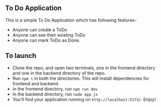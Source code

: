 ## To Do Application

This is a simple To Do Application which has following features-

- Anyone can create a ToDo
- Anyone can see their existing ToDo
- Anyone can mark ToDo as Done.

## To launch
- Clone the repo, and open two terminals, one in the frontend directory and one in the backend directory of the repo.
- Run `npm i` in both the directories. This will install dependencies for frontend and backend.
- In the frontend directory, run `npm run dev`
- In the backend directory, run `node app.js`
- You'll find your application running on  `http://localhost:5173/`. Enjoy!

